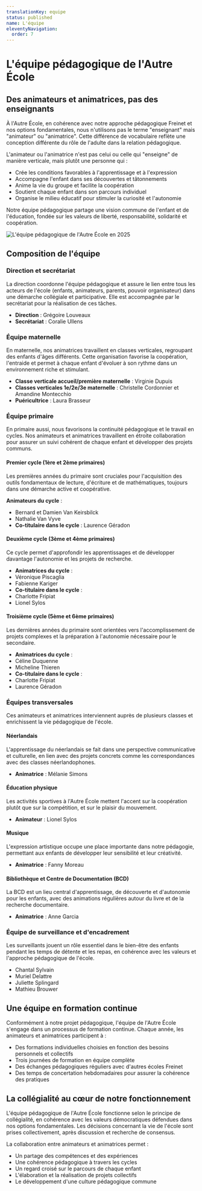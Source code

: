 ```yaml
---
translationKey: equipe
status: published
name: L'équipe
eleventyNavigation:
  order: 7
---
```

# L'équipe pédagogique de l'Autre École

## Des animateurs et animatrices, pas des enseignants

À l'Autre École, en cohérence avec notre approche pédagogique Freinet et nos options fondamentales, nous n'utilisons pas le terme "enseignant" mais "animateur" ou "animatrice". Cette différence de vocabulaire reflète une conception différente du rôle de l'adulte dans la relation pédagogique.

L'animateur ou l'animatrice n'est pas celui ou celle qui "enseigne" de manière verticale, mais plutôt une personne qui :

- Crée les conditions favorables à l'apprentissage et à l'expression
- Accompagne l'enfant dans ses découvertes et tâtonnements
- Anime la vie du groupe et facilite la coopération
- Soutient chaque enfant dans son parcours individuel
- Organise le milieu éducatif pour stimuler la curiosité et l'autonomie

Notre équipe pédagogique partage une vision commune de l'enfant et de l'éducation, fondée sur les valeurs de liberté, responsabilité, solidarité et coopération.

![L'équipe pédagogique de l'Autre École en 2025](/_images/IMG_6228.webp)

## Composition de l'équipe

### Direction et secrétariat

La direction coordonne l'équipe pédagogique et assure le lien entre tous les acteurs de l'école (enfants, animateurs, parents, pouvoir organisateur) dans une démarche collégiale et participative. Elle est accompagnée par le secrétariat pour la réalisation de ces tâches.

- **Direction** : Grégoire Louveaux
- **Secrétariat** : Coralie Ullens

### Équipe maternelle

En maternelle, nos animatrices travaillent en classes verticales, regroupant des enfants d'âges différents. Cette organisation favorise la coopération, l'entraide et permet à chaque enfant d'évoluer à son rythme dans un environnement riche et stimulant.

- **Classe verticale accueil/première maternelle** : Virginie Dupuis
- **Classes verticales 1e/2e/3e maternelle** : Christelle Cordonnier et Amandine Montecchio
- **Puéricultrice** : Laura Brasseur

### Équipe primaire

En primaire aussi, nous favorisons la continuité pédagogique et le travail en cycles. Nos animateurs et animatrices travaillent en étroite collaboration pour assurer un suivi cohérent de chaque enfant et développer des projets communs.

#### Premier cycle (1ère et 2ème primaires)

Les premières années du primaire sont cruciales pour l'acquisition des outils fondamentaux de lecture, d'écriture et de mathématiques, toujours dans une démarche active et coopérative.

**Animateurs du cycle** :

- Bernard et Damien Van Keirsbilck
- Nathalie Van Vyve
- **Co-titulaire dans le cycle** : Laurence Géradon

#### Deuxième cycle (3ème et 4ème primaires)

Ce cycle permet d'approfondir les apprentissages et de développer davantage l'autonomie et les projets de recherche.

- **Animatrices du cycle** :
- Véronique Piscaglia
- Fabienne Kariger
- **Co-titulaire dans le cycle** :
- Charlotte Fripiat
- Lionel Sylos

#### Troisième cycle (5ème et 6ème primaires)

Les dernières années du primaire sont orientées vers l'accomplissement de projets complexes et la préparation à l'autonomie nécessaire pour le secondaire.

- **Animatrices du cycle** :
- Céline Duquenne
- Micheline Thieren
- **Co-titulaire dans le cycle** :
- Charlotte Fripiat
- Laurence Géradon

### Équipes transversales

Ces animateurs et animatrices interviennent auprès de plusieurs classes et enrichissent la vie pédagogique de l'école.

#### Néerlandais

L'apprentissage du néerlandais se fait dans une perspective communicative et culturelle, en lien avec des projets concrets comme les correspondances avec des classes néerlandophones.

- **Animatrice** : Mélanie Simons

#### Éducation physique

Les activités sportives à l'Autre École mettent l'accent sur la coopération plutôt que sur la compétition, et sur le plaisir du mouvement.

- **Animateur** : Lionel Sylos 

#### Musique

L'expression artistique occupe une place importante dans notre pédagogie, permettant aux enfants de développer leur sensibilité et leur créativité.

- **Animatrice** : Fanny Moreau

#### Bibliothèque et Centre de Documentation (BCD)

La BCD est un lieu central d'apprentissage, de découverte et d'autonomie pour les enfants, avec des animations régulières autour du livre et de la recherche documentaire.

- **Animatrice** : Anne Garcia

### Équipe de surveillance et d'encadrement

Les surveillants jouent un rôle essentiel dans le bien-être des enfants pendant les temps de détente et les repas, en cohérence avec les valeurs et l'approche pédagogique de l'école.

- Chantal Sylvain
- Muriel Delattre
- Juliette Splingard
- Mathieu Brouwer

## Une équipe en formation continue

Conformément à notre projet pédagogique, l'équipe de l'Autre École s'engage dans un processus de formation continue. Chaque année, les animateurs et animatrices participent à :

- Des formations individuelles choisies en fonction des besoins personnels et collectifs
- Trois journées de formation en équipe complète
- Des échanges pédagogiques réguliers avec d'autres écoles Freinet
- Des temps de concertation hebdomadaires pour assurer la cohérence des pratiques

## La collégialité au cœur de notre fonctionnement

L'équipe pédagogique de l'Autre École fonctionne selon le principe de collégialité, en cohérence avec les valeurs démocratiques défendues dans nos options fondamentales. Les décisions concernant la vie de l'école sont prises collectivement, après discussion et recherche de consensus.

La collaboration entre animateurs et animatrices permet :

- Un partage des compétences et des expériences
- Une cohérence pédagogique à travers les cycles
- Un regard croisé sur le parcours de chaque enfant
- L'élaboration et la réalisation de projets collectifs
- Le développement d'une culture pédagogique commune
